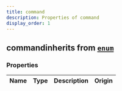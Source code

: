 ```yaml
---
title: command
description: Properties of command
display_order: 1
---
```


## commandinherits from [`enum`](./enum.html)

### Properties

| Name | Type | Description | Origin |
|------|------|-------------|--------|

